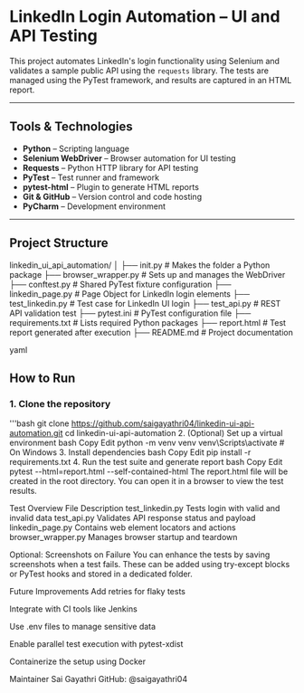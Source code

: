 # LinkedIn Login Automation – UI and API Testing

This project automates LinkedIn's login functionality using Selenium and validates a sample public API using the `requests` library. The tests are managed using the PyTest framework, and results are captured in an HTML report.

---

## Tools & Technologies

- **Python** – Scripting language
- **Selenium WebDriver** – Browser automation for UI testing
- **Requests** – Python HTTP library for API testing
- **PyTest** – Test runner and framework
- **pytest-html** – Plugin to generate HTML reports
- **Git & GitHub** – Version control and code hosting
- **PyCharm** – Development environment

---

## Project Structure

linkedin_ui_api_automation/
│
├── init.py # Makes the folder a Python package
├── browser_wrapper.py # Sets up and manages the WebDriver
├── conftest.py # Shared PyTest fixture configuration
├── linkedin_page.py # Page Object for LinkedIn login elements
├── test_linkedin.py # Test case for LinkedIn UI login
├── test_api.py # REST API validation test
├── pytest.ini # PyTest configuration file
├── requirements.txt # Lists required Python packages
├── report.html # Test report generated after execution
├── README.md # Project documentation

yaml
## How to Run

### 1. Clone the repository
'''bash
git clone https://github.com/saigayathri04/linkedin-ui-api-automation.git
cd linkedin-ui-api-automation
2. (Optional) Set up a virtual environment
bash
Copy
Edit
python -m venv venv
venv\Scripts\activate  # On Windows
3. Install dependencies
bash
Copy
Edit
pip install -r requirements.txt
4. Run the test suite and generate report
bash
Copy
Edit
pytest --html=report.html --self-contained-html
The report.html file will be created in the root directory. You can open it in a browser to view the test results.

Test Overview
File	Description
test_linkedin.py	Tests login with valid and invalid data
test_api.py	Validates API response status and payload
linkedin_page.py	Contains web element locators and actions
browser_wrapper.py	Manages browser startup and teardown

Optional: Screenshots on Failure
You can enhance the tests by saving screenshots when a test fails. These can be added using try-except blocks or PyTest hooks and stored in a dedicated folder.

Future Improvements
Add retries for flaky tests

Integrate with CI tools like Jenkins

Use .env files to manage sensitive data

Enable parallel test execution with pytest-xdist

Containerize the setup using Docker

Maintainer
Sai Gayathri
GitHub: @saigayathri04
